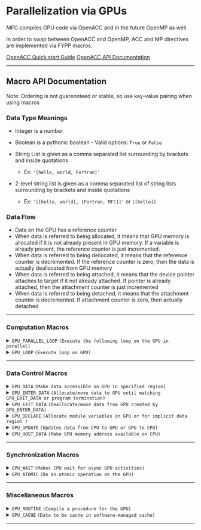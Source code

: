 # Parallelization via GPUs

MFC compiles GPU code via OpenACC and in the future OpenMP as well.

In order to swap between OpenACC and OpenMP, ACC and MP directives are implemented via FYPP macros.

[OpenACC Quick start Guide](https://openacc-best-practices-guide.readthedocs.io/en/latest/01-Introduction.html)
[OpenACC API Documentation](https://www.openacc.org/sites/default/files/inline-files/API%20Guide%202.7.pdf)

------------------------------------------------------------------------------------------

## Macro API Documentation

Note: Ordering is not guarennteed or stable, so use key-value pairing when using macros

### Data Type Meanings

- Integer is a number

- Boolean is a pythonic boolean - Valid options: `True` or `False`

- String List is given as a comma separated list surrounding by brackets and inside quotations
  - Ex: `'[hello, world, Fortran]'`

- 2-level string list is given as a comma separated list of string lists surrounding by brackets and inside quotations
  - Ex: `'[[hello, world], [Fortran, MFC]]'` or `[[hello]]`

### Data Flow

- Data on the GPU has a reference counter
- When data is referred to being allocated, it means that GPU memory is allocated if it is not already present in GPU memory. If a variable is already present, the reference counter is just incremented.
- When data is referred to being dellocated, it means that the reference counter is decremented. If the reference counter is zero, then the data is actually deallocated from GPU memory
- When data is referred to being attached, it means that the device pointer attaches to target if it not already attached. If pointer is already attached, then the attachment counter is just incremented
- When data is referred to being detached, it means that the attachment counter is decremented. If attachment counter is zero, then actually detached

------------------------------------------------------------------------------------------

### Computation Macros

<details>
 <summary><code>GPU_PARALLEL_LOOP</code> <code>(Execute the following loop on the GPU in parallel)</code></summary>

#### Macro Invocation

Uses FYPP eval directive using `$:`
> `$:GPU_PARALLEL_LOOP(...)`

#### Parameters

> | name             | data type           | Default Value     | description                                                                               |
> |------------------|---------------------|-------------------|-------------------------------------------------------------------------------------------|
> | `collapse`       | integer             | None              | Number of loops to combine into 1 loop                                                    |
> | `parallelism`    | string list         | '\[gang,vector\]' | Parallelism granularity to use for this loop                                              |
> | `default`        | string              | 'present'         | Implicit assumptions compiler should make                                                 |
> | `private`        | string list         | None              | Variables that are private to each iteration/thread                                       |
> | `firstprivate`   | string list         | None              | Initialized variables that are private to each iteration/thread                           |
> | `reduction`      | 2-level string list | None              | Variables unique to each iteration and reduced at the end                                 |
> | `reductionOp`    | string list         | None              | Operator that each list of reduction will reduce with                                     |
> | `copy`           | string list         | None              | Allocates and copies data to GPU on entrance, then deallocated and copies to CPU on exit  |
> | `copyin`         | string list         | None              | Allocates and copies data to GPU on entrance and then deallocated on exit                 |
> | `copyinReadOnly` | string list         | None              | Allocates and copies readonly data to GPU and then deallocated on exit                    |
> | `copyout`        | string list         | None              | Allocates data on GPU on entrance and then deallocates and copies to CPU on exit          |
> | `create`         | string list         | None              | Allocates data on GPU on entrance and then deallocates on exit                            |
> | `no_create`      | string list         | None              | Use data in CPU memory unless data is already in GPU memory                               |
> | `present`        | string list         | None              | Data that must be present in GPU memory. Increment counter on entrance, decrement on exit |
> | `deviceptr`      | string list         | None              | Pointer variables that are already allocated on GPU memory                                |
> | `attach`         | string list         | None              | Attaches device pointer to device targets on entrance, then detach on exit                |
> | `extraAccArgs`   | string              | None              | String of any extra arguments added to the OpenACC directive                              |

#### Parameter Restrictions

> | name          | Restricted range                                  |
> |---------------|---------------------------------------------------|
> | `collapse`    | Must be greater than 1                            |
> | `parallelism` | Valid elements: 'gang', 'worker', 'vector', 'seq' |
> | `default`     | 'present' or 'none'                               |

#### Additional information

- default present means that the any non-scalar data in assumed to be present on the GPU
- default none means that the compiler should not implicitly determine the data attributes for any variable
- reduction and reductionOp must match in length
- With `reduction='[[sum1, sum2], [largest]]'` and `reductionOp='[+, max]'`, `sum1` and `sum2` will be the sum of sum1/sum2 in each loop iteration, and `largest` will the maximum value of `largest` all the loop iterations
- A reduction implies a copy, so it does not need to be added for both

#### Example

> ```python
>  $:GPU_PARALLEL_LOOP(collapse=3, private='[tmp, r]', reduction='[[vol, avg], [max_val]]', reductionOp='[+, MAX]')
>  $:GPU_PARALLEL_LOOP(collapse=2, private='[sum_holder]', copyin='[starting_sum]', copyout='[eigenval,C]')
> ```

</details>

<details>
  <summary><code>GPU_LOOP</code> <code>(Execute loop on GPU)</code></summary>

#### Macro Invocation

Uses FYPP eval directive using `$:`
> `$:GPU_LOOP(...)`

#### Parameters

> | name              | data type           | Default Value | description                                                                                      |
> |-------------------|---------------------|---------------|--------------------------------------------------------------------------------------------------|
> | `collapse`        | integer             | None          | Number of loops to combine into 1 loop                                                           |
> | `parallelism`     | string list         | None          | Parallelism granularity to use for this loop                                                     |
> | `data_dependency` | string              | None          | 'independent'-> assert loop iterations are independent, 'auto->let compiler analyze dependencies |
> | `private`         | string list         | None          | Variables that are private to each iteration/thread                                              |
> | `reduction`       | 2-level string list | None          | Variables unique to each iteration and reduced at the end                                        |
> | `reductionOp`     | string list         | None          | Operator that each list of reduction will reduce with                                            |
> | `extraAccArgs`    | string              | None          | String of any extra arguments added to the OpenACC directive                                     |

#### Parameter Restrictions

> | name              | Restricted range                                  |
> |-------------------|---------------------------------------------------|
> | `collapse`        | Must be greater than 1                            |
> | `parallelism`     | Valid elements: 'gang', 'worker', 'vector', 'seq' |
> | `data_dependency` | 'auto' or 'independent'                           |

#### Additional information

- Loop parallelism is most commonly `'[seq]'`
- reduction and reductionOp must match in length
- With `reduction='[[sum1, sum2], [largest]]'` and `reductionOp='[+, max]'`, `sum1` and `sum2` will be the sum of sum1/sum2 in each loop iteration, and `largest` will the maximum value of `largest` all the loop iterations

#### Example

> ```python
>  $:GPU_PARALLEL_LOOP(parallelism='[seq]')
>  $:GPU_PARALLEL_LOOP(collapse=3, parallelism='[seq]',private='[tmp, r]')
> ```

</details>

------------------------------------------------------------------------------------------

### Data Control Macros

<details>
 <summary><code>GPU_DATA</code> <code>(Make data accessible on GPU in specified region)</code></summary>

#### Macro Invocation

Uses FYPP call directive using `#:call`

> ```C
> #:call GPU_DATA(...)
>    {code}
> #:endcall GPU_DATA 
>```

#### Parameters

> | name             | data type   | Default Value | description                                                                                  |
> |------------------|-------------|---------------|----------------------------------------------------------------------------------------------|
> | `code`           | code        | Required      | Region of code where defined data is accessible                                              |
> | `copy`           | string list | None          | Allocates and copies variable to GPU on entrance, then deallocated and copies to CPU on exit |
> | `copyin`         | string list | None          | Allocates and copies data to GPU on entrance and then deallocated on exit                    |
> | `copyinReadOnly` | string list | None          | Allocates and copies a readonly variable to GPU and then deallocated on exit                 |
> | `copyout`        | string list | None          | Allocates data on GPU on entrance and then deallocates and copies to CPU on exit             |
> | `create`         | string list | None          | Allocates data on GPU on entrance and then deallocates on exit                               |
> | `no_create`      | string list | None          | Use data in CPU memory unless data is already in GPU memory                                  |
> | `present`        | string list | None          | Data that must be present in GPU memory. Increment counter on entrance, decrement on exit    |
> | `deviceptr`      | string list | None          | Pointer variables that are already allocated on GPU memory                                   |
> | `attach`         | string list | None          | Attaches device pointer to device targets on entrance, then detach on exit                   |
> | `default`        | string      | None          | Implicit assumptions compiler should make                                                    |
> | `extraAccArgs`   | string      | None          | String of any extra arguments added to the OpenACC directive                                 |

#### Parameter Restrictions

> | name   | Restricted range                                 |
> |--------|--------------------------------------------------|
> | `code` | Do not assign it manually with key-value pairing |

#### Example

> ```C
>  #:call GPU_DATA(copy='[pixel_arr]', copyin='[starting_pixels, initial_index]',attach='[p_real, p_cmplx, p_fltr_cmplx]')
>       {code}
>       ...
>  #:endcall GPU_DATA
>  #:call GPU_DATA(create='[pixel_arr]', copyin='[initial_index]')
>       {code}
>       ...
>  #:endcall
> ```

</details>

<details>
 <summary><code>GPU_ENTER_DATA</code> <code>(Allocate/move data to GPU until matching GPU_EXIT_DATA or program termination)</code></summary>

#### Macro Invocation

Uses FYPP eval directive using `$:`
> `$:GPU_ENTER_DATA(...)`

#### Parameters

> | name             | data type   | Default Value | description                                                  |
> |------------------|-------------|---------------|--------------------------------------------------------------|
> | `copyin`         | string list | None          | Allocates and copies data to GPU on entrance                 |
> | `copyinReadOnly` | string list | None          | Allocates and copies a readonly variable to GPU on entrance  |
> | `create`         | string list | None          | Allocates data on GPU on entrance                            |
> | `attach`         | string list | None          | Attaches device pointer to device targets on entrance        |
> | `extraAccArgs`   | string      | None          | String of any extra arguments added to the OpenACC directive |

#### Example

> ```python
>  $:GPU_ENTER_DATA(copyin='[pixels_arr]', copyinReadOnly='[starting_pixels, initial_index]')
>  $:GPU_ENTER_DATA(create='[bc_buffers(1:num_dims, -1:1)]', copyin='[initial_index]')
> ```

</details>

<details>
 <summary><code>GPU_EXIT_DATA</code> <code>(Deallocate/move data from GPU created by GPU_ENTER_DATA)</code></summary>

#### Macro Invocation

Uses FYPP eval directive using `$:`
> `$:GPU_EXIT_DATA(...)`

#### Parameters

> | name           | data type   | Default Value | description                                                  |
> |----------------|-------------|---------------|--------------------------------------------------------------|
> | `copyout`      | string list | None          | Deallocates and copies data from GPU to CPU on exit          |
> | `delete`       | string list | None          | Deallocates data on GPU on exit                              |
> | `detach`       | string list | None          | Detach device pointer from device targets on exit            |
> | `extraAccArgs` | string      | None          | String of any extra arguments added to the OpenACC directive |

#### Example

> ```python
>  $:GPU_EXIT_DATA(copyout='[pixels_arr]', delete='[starting_pixels, initial_index]')
>  $:GPU_EXIT_DATA(delete='[bc_buffers(1:num_dims, -1:1)]', copyout='[initial_index]')
> ```

</details>

<details>
 <summary><code>GPU_DECLARE</code> <code>(Allocate module variables on GPU or for implicit data region )</code></summary>

#### Macro Invocation

Uses FYPP eval directive using `$:`
> `$:GPU_DECLARE(...)`

#### Parameters

> | name             | data type   | Default Value | description                                                                               |
> |------------------|-------------|---------------|-------------------------------------------------------------------------------------------|
> | `copy`           | string list | None          | Allocates and copies data to GPU on entrance, then deallocated and copies to CPU on exit  |
> | `copyin`         | string list | None          | Allocates and copies data to GPU on entrance and then deallocated on exit                 |
> | `copyinReadOnly` | string list | None          | Allocates and copies a readonly variable to GPU and then deallocated on exit              |
> | `copyout`        | string list | None          | Allocates data on GPU on entrance and then deallocates and copies to CPU on exit          |
> | `create`         | string list | None          | Allocates data on GPU on entrance and then deallocates on exit                            |
> | `present`        | string list | None          | Data that must be present in GPU memory. Increment counter on entrance, decrement on exit |
> | `deviceptr`      | string list | None          | Pointer variables that are already allocated on GPU memory                                |
> | `link`           | string list | None          | Declare global link, and only allocate when variable used in data clause.                 |
> | `extraAccArgs`   | string      | None          | String of any extra arguments added to the OpenACC directive                              |

#### Additional information

- An implicit data region is created at the start of each procedure and ends after the last executable statement in that procedure.
- Use only create, copyin, device_resident or link clauses for module variables
- GPU_DECLARE exit is the end of the implicit data region
- Link is useful for large global static data objects

#### Example

> ```python
>  $:GPU_DECLARE(create='[x_cb,y_cb,z_cb,x_cc,y_cc,z_cc,dx,dy,dz,dt,m,n,p]')
>  $:GPU_DECLARE(create='[x_cb,y_cb,z_cb]', copyin='[x_cc,y_cc,z_cc]', link='[dx,dy,dz,dt,m,n,p]')
> ```

</details>

<details>
 <summary><code>GPU_UPDATE</code> <code>(Updates data from CPU to GPU or GPU to CPU)</code></summary>

#### Macro Invocation

Uses FYPP eval directive using `$:`
> `$:GPU_UPDATE(...)`

#### Parameters

> | name           | data type   | Default Value | description                                                  |
> |----------------|-------------|---------------|--------------------------------------------------------------|
> | `host`         | string list | None          | Updates data from GPU to CPU                                 |
> | `device`       | string list | None          | Updates data from CPU to GPU                                 |
> | `extraAccArgs` | string      | None          | String of any extra arguments added to the OpenACC directive |

#### Example

> ```python
>  $:GPU_UPDATE(host='[arr1, arr2]')
>  $:GPU_UPDATE(host='[updated_gpu_val]', device='[updated_cpu_val]')
> ```

</details>

<details>
 <summary><code>GPU_HOST_DATA</code> <code>(Make GPU memory address available on CPU)</code></summary>

#### Macro Invocation

Uses FYPP call directive using `#:call`

> ```C
> #:call GPU_HOST_DATA(...)
>    {code}
> #:endcall GPU_HOST_DATA 
>```

#### Parameters

> | name           | data type   | Default Value | description                                                      |
> |----------------|-------------|---------------|------------------------------------------------------------------|
> | `code`         | code        | Required      | Region of code where GPU memory addresses is accessible          |
> | `use_device`   | string list | None          | Use GPU memory address of variable instead of CPU memory address |
> | `extraAccArgs` | string      | None          | String of any extra arguments added to the OpenACC directive     |

#### Parameter Restrictions

> | name   | Restricted range                                 |
> |--------|--------------------------------------------------|
> | `code` | Do not assign it manually with key-value pairing |

#### Additional information

#### Example

> ```C
>  #:call GPU_HOST_DATA(use_device='[addr1, addr2]')
>       {code}
>       ...
>  #:endcall GPU_HOST_DATA
>  #:call GPU_HOST_DATA(use_device='[display_arr]')
>       {code}
>       ...
>   #:endcall
> ```

</details>

------------------------------------------------------------------------------------------

### Synchronization Macros

<details>
 <summary><code>GPU_WAIT</code> <code>(Makes CPU wait for async GPU activities)</code></summary>

#### Macro Invocation

Uses FYPP eval directive using `$:`
> `$:GPU_WAIT(...)`

#### Parameters

> | name           | data type | Default Value | description                                                  |
> |----------------|-----------|---------------|--------------------------------------------------------------|
> | `extraAccArgs` | string    | None          | String of any extra arguments added to the OpenACC directive |

#### Example

> ```python
>  $:GPU_WAIT()
> ```

</details>

<details>
 <summary><code>GPU_ATOMIC</code> <code>(Do an atomic operation on the GPU)</code></summary>

#### Macro Invocation

Uses FYPP eval directive using `$:`
> `$:GPU_ATOMIC(...)`

#### Parameters

> | name           | data type | Default Value | description                                                  |
> |----------------|-----------|---------------|--------------------------------------------------------------|
> | `atomic`       | string    | Required      | Which atomic operation is performed                          |
> | `extraAccArgs` | string    | None          | String of any extra arguments added to the OpenACC directive |

#### Parameter Restrictions

> | name     | Restricted range                        |
> |----------|-----------------------------------------|
> | `atomic` | 'read', 'write', 'update', or 'capture' |

#### Additional information

- read atomic is reading in a value
  - Ex: `v=x`
- write atomic is writing a value to a variable
  - Ex:`x=square(tmp)`
- update atomic is updating a variable in-place
  - Ex:`x= x .and. 1`
- Capture is a pair of read/write/update operations with one dependent on the other
  - Ex:

  ```Fortran
      x=x .and. 1
      v=x
  ```

#### Example

> ```python
>  $:GPU_ATOMIC(atomic='update')
>  x = square(x)
>  $:GPU_ATOMIC(atomic='capture')
>  x = square(x)
>  v = x
> ```

</details>

------------------------------------------------------------------------------------------

### Miscellaneous Macros

<details>
 <summary><code>GPU_ROUTINE</code> <code>(Compile a procedure for the GPU)</code></summary>

#### Macro Invocation

Uses FYPP eval directive using `$:`
> `$:GPU_ROUTINE(...)`

#### Parameters

> | name            | data type   | Default Value | description                                                  |
> |-----------------|-------------|---------------|--------------------------------------------------------------|
> | `function_name` | string      | None          | Name of subroutine/function                                  |
> | `parallelism`   | string list | None          | Parallelism granularity to use for this routine              |
> | `nohost`        | boolean     | False         | Do not compile procedure code for CPU                        |
> | `cray_inline`   | boolean     | False         | Inline procedure on cray compiler                            |
> | `extraAccArgs`  | string      | None          | String of any extra arguments added to the OpenACC directive |

#### Parameter Restrictions

> | name          | Restricted range                                  |
> |---------------|---------------------------------------------------|
> | `parallelism` | Valid elements: 'gang', 'worker', 'vector', 'seq' |

#### Additional information

- Function name only needs to be given when cray_inline is True
- Future capability is to parse function header for function name
- Routine parallelism is most commonly `'[seq]'`

#### Example

> ```python
>  $:GPU_ROUTINE(parallelism='[seq]')
>  $:GPU_ROUTINE(function_name='s_matmult', parallelism='[seq]', cray_inline=True)
> ```

</details>

<details>
 <summary><code>GPU_CACHE</code> <code>(Data to be cache in software-managed cache)</code></summary>

#### Macro Invocation

Uses FYPP eval directive using `$:`
> `$:GPU_CACHE(...)`

#### Parameters

> | name             | data type   | Default Value | description                                                  |
> |------------------|-------------|---------------|--------------------------------------------------------------|
> | `cache`          | string list | Required      | Data that should to stored in cache                          |
> | `extraAccArgs`   | string      | None          | String of any extra arguments added to the OpenACC directive |

#### Example

> ```python
>  $:GPU_CACHE(cache='[pixels_arr]')
> ```

</details>

------------------------------------------------------------------------------------------
